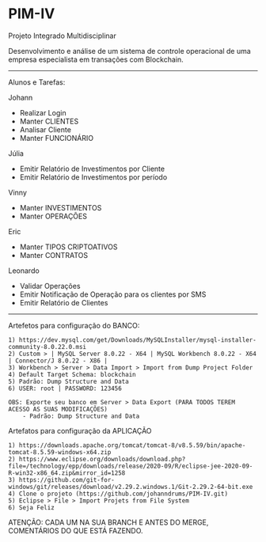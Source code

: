 # PIM-IV
Projeto Integrado Multidisciplinar

Desenvolvimento e análise de um sistema de controle operacional de uma
empresa especialista em transações com Blockchain.
***********************
Alunos e Tarefas:

Johann
- Realizar Login
- Manter CLIENTES
- Analisar Cliente
- Manter FUNCIONÁRIO
	
Júlia
- Emitir Relatório de Investimentos por Cliente
- Emitir Relatório de Investimentos por período

Vinny
- Manter INVESTIMENTOS
- Manter OPERAÇÕES

Eric
- Manter TIPOS CRIPTOATIVOS
- Manter CONTRATOS

Leonardo
- Validar Operações
- Emitir Notificação de Operação para os clientes por SMS
- Emitir Relatório de Clientes
***********************

Artefetos para configuração do BANCO:

	1) https://dev.mysql.com/get/Downloads/MySQLInstaller/mysql-installer-community-8.0.22.0.msi
	2) Custom > | MySQL Server 8.0.22 - X64 | MySQL Workbench 8.0.22 - X64 | Connector/J 8.0.22 - X86 |
	3) Workbench > Server > Data Import > Import from Dump Project Folder
	4) Default Target Schema: blockchain
	5) Padrão: Dump Structure and Data
	6) USER: root | PASSWORD: 123456
	
	OBS: Exporte seu banco em Server > Data Export (PARA TODOS TEREM ACESSO AS SUAS MODIFICAÇÕES)
		- Padrão: Dump Structure and Data
		
Artefatos para configuração da APLICAÇÃO

	1) https://downloads.apache.org/tomcat/tomcat-8/v8.5.59/bin/apache-tomcat-8.5.59-windows-x64.zip
	2) https://www.eclipse.org/downloads/download.php?file=/technology/epp/downloads/release/2020-09/R/eclipse-jee-2020-09-R-win32-x86_64.zip&mirror_id=1258
	3) https://github.com/git-for-windows/git/releases/download/v2.29.2.windows.1/Git-2.29.2-64-bit.exe
	4) Clone o projeto (https://github.com/johanndrums/PIM-IV.git)
	5) Eclipse > File > Import Projets from File System
	6) Seja Feliz
	
	
	
ATENÇÃO: CADA UM NA SUA BRANCH E ANTES DO MERGE, COMENTÁRIOS DO QUE ESTÁ FAZENDO.
	
	
	
	
	
	
	
	
	
